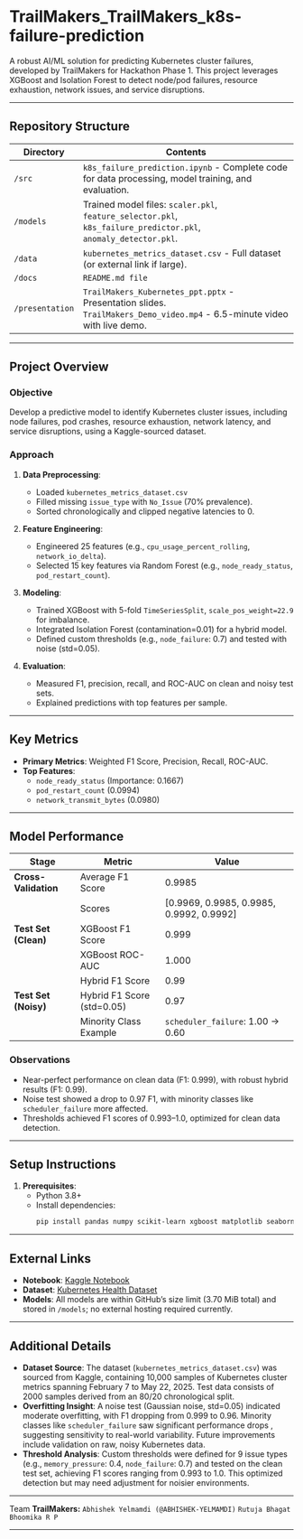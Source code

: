 # TrailMakers_TrailMakers_k8s-failure-prediction

A robust AI/ML solution for predicting Kubernetes cluster failures, developed by TrailMakers for Hackathon Phase 1. This project leverages XGBoost and Isolation Forest to detect node/pod failures, resource exhaustion, network issues, and service disruptions.

---

## Repository Structure

| Directory       | Contents                                                                 |
|-----------------|-------------------------------------------------------------------------|
| `/src`          | `k8s_failure_prediction.ipynb` - Complete code for data processing, model training, and evaluation. |
| `/models`       | Trained model files: `scaler.pkl`, `feature_selector.pkl`, `k8s_failure_predictor.pkl`, `anomaly_detector.pkl`. |
| `/data`         | `kubernetes_metrics_dataset.csv` - Full dataset (or external link if large). |
| `/docs`         | `README.md file `                  |
| `/presentation` | `TrailMakers_Kubernetes_ppt.pptx` - Presentation slides.<br>`TrailMakers_Demo_video.mp4` - 6.5-minute video with live demo. |

---

## Project Overview

### Objective
Develop a predictive model to identify Kubernetes cluster issues, including node failures, pod crashes, resource exhaustion, network latency, and service disruptions, using a Kaggle-sourced dataset.

### Approach
1. **Data Preprocessing**:
   - Loaded `kubernetes_metrics_dataset.csv` 
   - Filled missing `issue_type` with `No_Issue` (70% prevalence).
   - Sorted chronologically and clipped negative latencies to 0.

2. **Feature Engineering**:
   - Engineered 25 features (e.g., `cpu_usage_percent_rolling`, `network_io_delta`).
   - Selected 15 key features via Random Forest (e.g., `node_ready_status`, `pod_restart_count`).

3. **Modeling**:
   - Trained XGBoost with 5-fold `TimeSeriesSplit`, `scale_pos_weight=22.9` for imbalance.
   - Integrated Isolation Forest (contamination=0.01) for a hybrid model.
   - Defined custom thresholds (e.g., `node_failure`: 0.7) and tested with noise (std=0.05).

4. **Evaluation**:
   - Measured F1, precision, recall, and ROC-AUC on clean and noisy test sets.
   - Explained predictions with top features per sample.

---

## Key Metrics
- **Primary Metrics**: Weighted F1 Score, Precision, Recall, ROC-AUC.
- **Top Features**:
  - `node_ready_status` (Importance: 0.1667)
  - `pod_restart_count` (0.0994)
  - `network_transmit_bytes` (0.0980)

---

## Model Performance
| Stage               | Metric                  | Value  |
|---------------------|-------------------------|--------|
| **Cross-Validation**| Average F1 Score        | 0.9985 |
|                    | Scores                  | [0.9969, 0.9985, 0.9985, 0.9992, 0.9992] |
| **Test Set (Clean)**| XGBoost F1 Score        | 0.999  |
|                    | XGBoost ROC-AUC         | 1.000  |
|                    | Hybrid F1 Score         | 0.99   |
| **Test Set (Noisy)**| Hybrid F1 Score (std=0.05) | 0.97   |
|                    | Minority Class Example  | `scheduler_failure`: 1.00 → 0.60 |

### Observations
- Near-perfect performance on clean data (F1: 0.999), with robust hybrid results (F1: 0.99).
- Noise test showed a drop to 0.97 F1, with minority classes like `scheduler_failure` more affected.
- Thresholds achieved F1 scores of 0.993–1.0, optimized for clean data detection.

---

## Setup Instructions
1. **Prerequisites**:
   - Python 3.8+
   - Install dependencies:
     ```bash
     pip install pandas numpy scikit-learn xgboost matplotlib seaborn


---

## External Links
- **Notebook**: [Kaggle Notebook](https://www.kaggle.com/code/abhishekyelmamdiii/k8s-failure-prediction-ipynb/)
- **Dataset**: [Kubernetes Health Dataset](https://www.kaggle.com/datasets/abhishekyelmamdiii/kubernetes-health-ds1)
- **Models**: All models are within GitHub’s size limit (3.70 MiB total) and stored in `/models`; no external hosting required currently.
 
---

## Additional Details
- **Dataset Source**: The dataset (`kubernetes_metrics_dataset.csv`) was sourced from Kaggle, containing 10,000 samples of Kubernetes cluster metrics spanning February 7 to May 22, 2025. Test data consists of 2000 samples derived from an 80/20 chronological split.
- **Overfitting Insight**: A noise test (Gaussian noise, std=0.05) indicated moderate overfitting, with F1 dropping from 0.999 to 0.96. Minority classes like `scheduler_failure` saw significant performance drops , suggesting sensitivity to real-world variability. Future improvements include validation on raw, noisy Kubernetes data.
- **Threshold Analysis**: Custom thresholds were defined for 9 issue types (e.g., `memory_pressure`: 0.4, `node_failure`: 0.7) and tested on the clean test set, achieving F1 scores ranging from 0.993 to 1.0. This optimized detection but may need adjustment for noisier environments.

---

Team
**TrailMakers:**
`Abhishek Yelmamdi (@ABHISHEK-YELMAMDI)`
`Rutuja Bhagat`
`Bhoomika R P`

---

